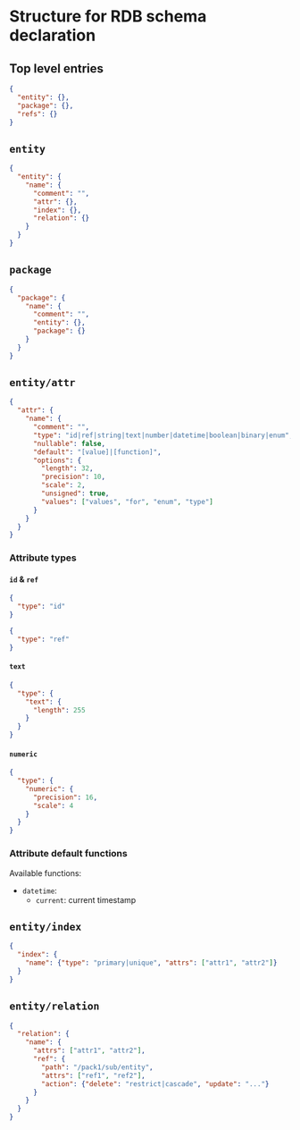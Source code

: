 # Structure for RDB schema declaration

## Top level entries

```json
{
  "entity": {},
  "package": {},
  "refs": {}
}
```

## `entity`

```json
{
  "entity": {
    "name": {
      "comment": "",
      "attr": {},
      "index": {},
      "relation": {}
    }
  }
}
```

## `package`

```json
{
  "package": {
    "name": {
      "comment": "",
      "entity": {},
      "package": {}
    }
  }
}
```

## `entity/attr`

```json
{
  "attr": {
    "name": {
      "comment": "",
      "type": "id|ref|string|text|number|datetime|boolean|binary|enum",
      "nullable": false,
      "default": "[value]|[function]",
      "options": {
        "length": 32,
        "precision": 10,
        "scale": 2,
        "unsigned": true,
        "values": ["values", "for", "enum", "type"]
      }
    }
  }
}
```

### Attribute types

#### `id` & `ref`

```json
{
  "type": "id"
}
```

```json
{
  "type": "ref"
}
```

#### `text`

```json
{
  "type": {
    "text": {
      "length": 255
    }
  }
}
```

#### `numeric`

```json
{
  "type": {
    "numeric": {
      "precision": 16,
      "scale": 4
    }
  }
}
```

### Attribute default functions

Available functions:

* `datetime`:
  * `current`: current timestamp


## `entity/index`

```json
{
  "index": {
    "name": {"type": "primary|unique", "attrs": ["attr1", "attr2"]}
  }
}
```

## `entity/relation`

```json
{
  "relation": {
    "name": {
      "attrs": ["attr1", "attr2"],
      "ref": {
        "path": "/pack1/sub/entity",
        "attrs": ["ref1", "ref2"],
        "action": {"delete": "restrict|cascade", "update": "..."}
      }
    }
  }
}
```
